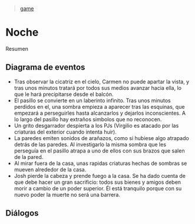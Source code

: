> [game](../game.md)

# Noche

Resumen


## Diagrama de eventos

- Tras observar la cicatriz en el cielo, Carmen no puede apartar la vista, y tras unos minutos tratará por todos sus medios avanzar hacia ella, lo que le hará precipitarse desde el balcón.
- El pasillo se convierte en un laberinto infinito. Tras unos minutos perdidos en el, una sombra empieza a aparecer tras las esquinas, que empezará a perseguirles hasta alcanzarlos y dejarlos inconscientes. A lo largo del pasillo hay extraños simbolos que no reconocen.
- Un grito desgarrador despierta a los PJs (Virgilio es atacado por las criaturas del exterior cuando intenta huir).
- La paredes emiten sonidos de arañazos, como si hubiese algo atrapado detrás de las paredes. Al investigarlo la misma sombra que les perseguía en el pasillo atrapa a uno de ellos con sus brazos que salen de la pared.
- Al mirar fuera de la casa, unas rapidas criaturas hechas de sombras se mueven alrededor de la casa.
- Josh pierde la cabeza y prende fuego a la casa. Se ha dado cuenta de que debe hacer un gran sacrificio: todos sus bienes y amigos deben morir a cambio de un poder superior. Él está tranquilo porque con su nuevo poder la muerte no será una barrera.


## Diálogos
